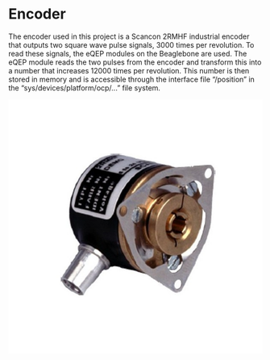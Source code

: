 
# Encoder

The encoder used in this project is a Scancon 2RMHF industrial encoder that outputs two square wave pulse signals, 3000 times per revolution. To read these signals, the eQEP modules on the Beaglebone are used. The eQEP module reads the two pulses from the encoder and transform this into a number that increases 12000 times per revolution. This number is then stored in memory and is accessible through the interface file “/position” in the “sys/devices/platform/ocp/...” file system.

![Encoder](assets_encoder/R441340fdc17f4c1f707a9a396ddd1c2d.jpg)
